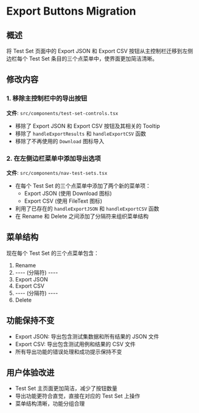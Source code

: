 # Export Buttons Migration

## 概述
将 Test Set 页面中的 Export JSON 和 Export CSV 按钮从主控制栏迁移到左侧边栏每个 Test Set 条目的三个点菜单中，使界面更加简洁清晰。

## 修改内容

### 1. 移除主控制栏中的导出按钮
**文件**: `src/components/test-set-controls.tsx`

- 移除了 Export JSON 和 Export CSV 按钮及其相关的 Tooltip
- 移除了 `handleExportResults` 和 `handleExportCSV` 函数
- 移除了不再使用的 `Download` 图标导入

### 2. 在左侧边栏菜单中添加导出选项
**文件**: `src/components/nav-test-sets.tsx`

- 在每个 Test Set 的三个点菜单中添加了两个新的菜单项：
  - Export JSON (使用 Download 图标)
  - Export CSV (使用 FileText 图标)
- 利用了已存在的 `handleExportJSON` 和 `handleExportCSV` 函数
- 在 Rename 和 Delete 之间添加了分隔符来组织菜单结构

## 菜单结构
现在每个 Test Set 的三个点菜单包含：
1. Rename
2. ---- (分隔符) ----
3. Export JSON
4. Export CSV  
5. ---- (分隔符) ----
6. Delete

## 功能保持不变
- Export JSON: 导出包含测试集数据和所有结果的 JSON 文件
- Export CSV: 导出包含测试用例和结果的 CSV 文件
- 所有导出功能的错误处理和成功提示保持不变

## 用户体验改进
- Test Set 主页面更加简洁，减少了按钮数量
- 导出功能更符合直觉，直接在对应的 Test Set 上操作
- 菜单结构清晰，功能分组合理